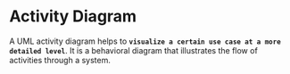 # Activity Diagram
A UML activity diagram helps to **`visualize a certain use case at a more detailed level`**. It is a behavioral diagram that illustrates the flow of activities through a system.
<!--stackedit_data:
eyJoaXN0b3J5IjpbMTcyMzk2NjY3M119
-->